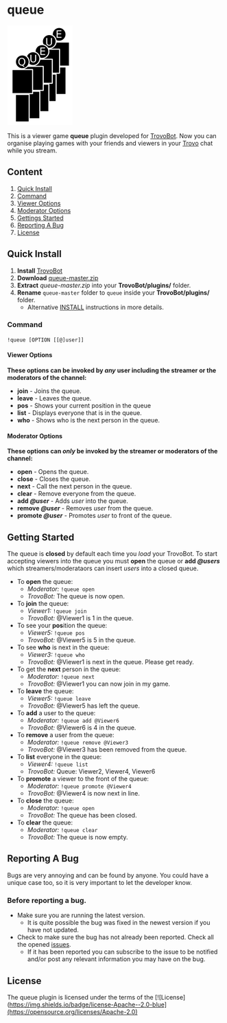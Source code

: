 # queue

![A queue of 5 people standing behind each other in a line.](https://github.com/unarmedguitar/queue/blob/master/img/queue.png)

This is a viewer game **queue** plugin developed for [TrovoBot](https://github.com/unarmedguitar/TrovoBot/). Now you can organise playing games with your friends and viewers in your [Trovo](https://trovo.live/) chat while you stream.

## Content
1. [Quick Install](#quick-install)
2. [Command](#command)
3. [Viewer Options](#viewer-options)
4. [Moderator Options](#moderator-options)
5. [Gettings Started](#getting-started)
6. [Reporting A Bug](#reporting-a-bug)
7. [License](#license)

## Quick Install
1. **Install** [TrovoBot](https://github.com/unarmedguitar/TrovoBot/)
2. **Download** [queue-master.zip](https://github.com/unarmedguitar/queue/archive/master.zip)
3. **Extract** *queue-master.zip* into your **TrovoBot/plugins/** folder.
4. **Rename** `queue-master` folder to `queue` inside your **TrovoBot/plugins/** folder.
    - Alternative [INSTALL](https://github.com/unarmedguitar/queue/blob/master/INSTALL.md) instructions in more details.

### Command
    !queue [OPTION [[@]user]]

#### Viewer Options
**These options can be invoked by *any* user including the streamer or the moderators of the channel:**
- **join** - Joins the queue.
- **leave** - Leaves the queue.
- **pos** - Shows your current position in the queue
- **list** - Displays everyone that is in the queue.
- **who** - Shows who is the next person in the queue.

#### Moderator Options
**These options can *only* be invoked by the streamer or moderators of the channel:**
- **open** - Opens the queue.
- **close** - Closes the queue.
- **next** - Call the next person in the queue.
- **clear** - Remove everyone from the queue.
- **add *@user*** - Adds *user* into the queue.
- **remove *@user*** - Removes *user* from the queue.
- **promote *@user*** - Promotes *user* to front of the queue.

## Getting Started
The queue is **closed** by default each time you *load* your TrovoBot. To start accepting viewers into the queue you must **open** the queue or **add *@users*** which streamers/moderataors can insert *users* into a closed queue.
- To **open** the queue: 
    - *Moderator:* `!queue open` 
    - *TrovoBot:* The queue is now open.
- To **join** the queue: 
    - *Viewer1:* `!queue join` 
    - *TrovoBot:* @Viewer1 is 1 in the queue.
- To see your **pos**ition the queue: 
    - *Viewer5:* `!queue pos` 
    - *TrovoBot:* @Viewer5 is 5 in the queue.
- To see **who** is next in the queue: 
    - *Viewer3:* `!queue who` 
    - *TrovoBot:* @Viewer1 is next in the queue. Please get ready.
- To get the **next** person in the queue: 
    - *Moderator:* `!queue next` 
    - *TrovoBot:* @Viewer1 you can now join in my game.
- To **leave** the queue: 
    - *Viewer5:* `!queue leave` 
    - *TrovoBot:* @Viewer5 has left the queue.
- To **add** a user to the queue: 
    - *Moderator:* `!queue add @Viewer6` 
    - *TrovoBot:* @Viewer6 is 4 in the queue.
- To **remove** a user from the queue: 
    - *Moderator:* `!queue remove @Viewer3` 
    - *TrovoBot:* @Viewer3 has been removed from the queue.
- To **list** everyone in the queue: 
    - *Viewer4:* `!queue list` 
    - *TrovoBot:* Queue: Viewer2, Viewer4, Viewer6
- To **promote** a viewer to the front of the queue: 
    - *Moderator:* `!queue promote @Viewer4` 
    - *TrovoBot:* @Viewer4 is now next in line.
- To **close** the queue: 
    - *Moderator:* `!queue open` 
    - *TrovoBot:* The queue has been closed.
- To **clear** the queue:
    - *Moderator:* `!queue clear`
    - *TrovoBot:* The queue is now empty.

## Reporting A Bug
Bugs are very annoying and can be found by anyone. You could have a unique case too, so it is very important to let the developer know.

### Before reporting a bug.
- Make sure you are running the latest version.
    - It is quite possible the bug was fixed in the newest version if you have not updated.
- Check to make sure the bug has not already been reported. Check all the opened [issues](issues).
    - If it has been reported you can subscribe to the issue to be notified and/or post any relevant information you may have on the bug.

## License
The queue plugin is licensed under the terms of the [![License](https://img.shields.io/badge/license-Apache--2.0-blue](https://opensource.org/licenses/Apache-2.0)

